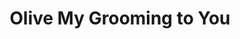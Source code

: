 ---
title: "Olive My Grooming to You"
url: /seattle/olive-my-grooming-to-you/
shop: pet grooming
---